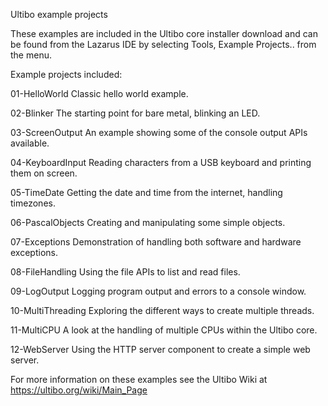 Ultibo example projects

These examples are included in the Ultibo core installer download and can be
found from the Lazarus IDE by selecting Tools, Example Projects.. from the menu.

Example projects included:

   01-HelloWorld       Classic hello world example.
   
   02-Blinker          The starting point for bare metal, blinking an LED.
   
   03-ScreenOutput     An example showing some of the console output APIs available.
   
   04-KeyboardInput    Reading characters from a USB keyboard and printing them on screen.
   
   05-TimeDate         Getting the date and time from the internet, handling timezones.
   
   06-PascalObjects    Creating and manipulating some simple objects.
   
   07-Exceptions       Demonstration of handling both software and hardware exceptions.
   
   08-FileHandling     Using the file APIs to list and read files.
   
   09-LogOutput        Logging program output and errors to a console window.
   
   10-MultiThreading   Exploring the different ways to create multiple threads.
   
   11-MultiCPU         A look at the handling of multiple CPUs within the Ultibo core.
   
   12-WebServer        Using the HTTP server component to create a simple web server.

For more information on these examples see the Ultibo Wiki at https://ultibo.org/wiki/Main_Page

